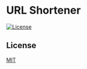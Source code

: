 # URL Shortener
[![License](https://img.shields.io/badge/license-MIT-3f3f3f.svg)](http://choosealicense.com/licenses/mit)

## License
[MIT](LICENSE)
